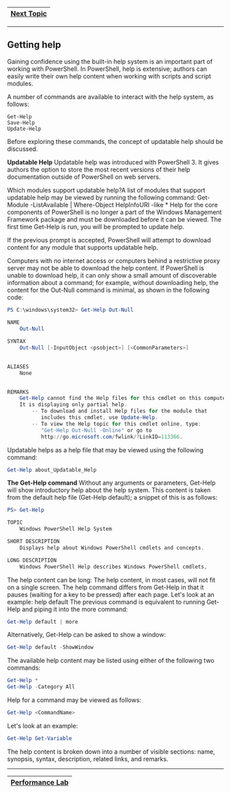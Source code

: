 |[Next Topic](/00-Table-of-Contents.md)|
|---|

---

## Getting help
Gaining confidence using the built-in help system is an important part of working with PowerShell. In PowerShell, help is extensive; authors can easily write their own help content when working with scripts and script modules.

A number of commands are available to interact with the help system, as follows:
```
Get-Help
Save-Help
Update-Help
```

Before exploring these commands, the concept of updatable help should be discussed.

**Updatable Help**
Updatable help was introduced with PowerShell 3. It gives authors the option to store the most recent versions of their help documentation outside of PowerShell on web servers.

Which modules support updatable help?A list of modules that support updatable help may be viewed by running the following command: Get-Module -ListAvailable | Where-Object HelpInfoURI -like *
Help for the core components of PowerShell is no longer a part of the Windows Management Framework package and must be downloaded before it can be viewed. The first time Get-Help is run, you will be prompted to update help.

If the previous prompt is accepted, PowerShell will attempt to download content for any module that supports updatable help.

Computers with no internet access or computers behind a restrictive proxy server may not be able to download the help content. If PowerShell is unable to download help, it can only show a small amount of discoverable information about a command; for example, without downloading help, the content for the Out-Null command is minimal, as shown in the following code:

```powershell
PS C:\windows\system32> Get-Help Out-Null

NAME
    Out-Null
    
SYNTAX
    Out-Null [-InputObject <psobject>] [<CommonParameters>]
    

ALIASES
    None
    

REMARKS
    Get-Help cannot find the Help files for this cmdlet on this computer. 
    It is displaying only partial help.
        -- To download and install Help files for the module that 
           includes this cmdlet, use Update-Help.
        -- To view the Help topic for this cmdlet online, type: 
           "Get-Help Out-Null -Online" or go to
           http://go.microsoft.com/fwlink/?LinkID=113366. 
 ```
 Updatable helps as a help file that may be viewed using the following command:
```powershell
Get-Help about_Updatable_Help 
```
**The Get-Help command**
Without any arguments or parameters, Get-Help will show introductory help about the help system. This content is taken from the default help file (Get-Help default); a snippet of this is as follows:
```powershell
PS> Get-Help

TOPIC
    Windows PowerShell Help System

SHORT DESCRIPTION
    Displays help about Windows PowerShell cmdlets and concepts. 

LONG DESCRIPTION
    Windows PowerShell Help describes Windows PowerShell cmdlets,
```

The help content can be long:
The help content, in most cases, will not fit on a single screen. The help command differs from Get-Help in that it pauses (waiting for a key to be pressed) after each page. Let's look at an example:
help default
The previous command is equivalent to running Get-Help and piping it into the more command:
```powershell
Get-Help default | more
```
Alternatively, Get-Help can be asked to show a window:
```powershell
Get-Help default -ShowWindow
```
The available help content may be listed using either of the following two commands:
```powershell
Get-Help * 
Get-Help -Category All
```
Help for a command may be viewed as follows:
```powershell
Get-Help <CommandName>
```
Let's look at an example:
```powershell
Get-Help Get-Variable 
```
The help content is broken down into a number of visible sections: name, synopsis, syntax, description, related links, and remarks.

---

|[Performance Lab](/02_Basics_Of_Powershell/03_Perf_labs.md)|
|---|
